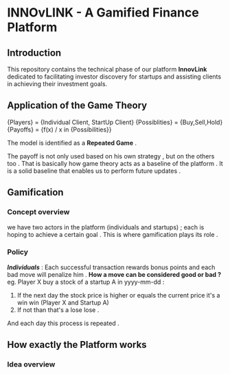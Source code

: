 # INNOvLINK - A Gamified Finance Platform

## Introduction
This repository contains the technical phase of our platform **InnovLink** dedicated to facilitating investor discovery for startups and assisting clients in achieving their investment goals. 

## Application of the Game Theory 
{Players} = {Individual Client, StartUp Client}
{Possiblities} = {Buy,Sell,Hold}
{Payoffs} = {f(x) / x in {Possibilities}}

The model is identified as a **Repeated Game** .

The payoff is not only used based on his own strategy , but on the others too .
That is basically how game theory acts as a baseline of the platform .
It is a solid baseline that enables us to perform future updates .

## Gamification
### Concept overview
we have two actors in the platform (individuals and startups) ; each is hoping to achieve a certain goal .
This is where gamification plays its role .
### Policy
***Individuals*** : Each successful transaction rewards bonus points and each bad move will penalize him .
**How a move can be considered good or bad ?** 
eg. Player X buy a stock of a startup A in yyyy-mm-dd :
1. If the next day the stock price is higher or equals the current price it's a win win (Player X and Startup A)
2. If not than that's a lose lose .

And each day this process is repeated .

## How exactly the Platform works
### Idea overview
